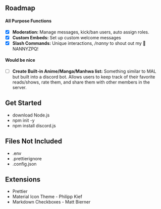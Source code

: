 ## Roadmap

#### All Purpose Functions

- [x] **Moderation:** Manage messages, kick/ban users, auto assign roles.
- [x] **Custom Embeds:** Set up custom welcome messages
- [x] **Slash Commands:** Unique interactions, _/nanny_ to shout out my :goat: NANNYZPQ!

#### Would be nice

- [ ] **Create Built-in Anime/Manga/Manhwa list:** Something similar to MAL but built into a discord bot. Allows users to keep track of their favorite reads/shows, rate them, and share them with other members in the server.

## Get Started

- download Node.js
- npm init -y
- npm install discord.js

## Files Not Included

- .env
- .prettierignore
- .config.json

## Extensions

- Prettier
- Material Icon Theme - Philipp Kief
- Markdown Checkboxes - Matt Bierner
